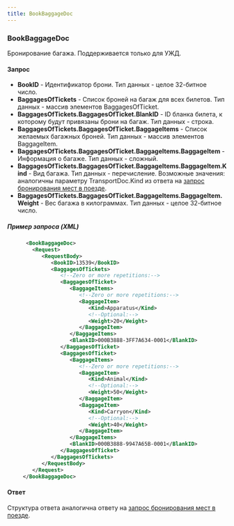 ```yaml
---
title: BookBaggageDoc
---
```


### BookBaggageDoc

Бронирование багажа. Поддерживается только для УЖД.

#### Запрос

-   **BookID** - Идентификатор брони. Тип данных - целое 32-битное число.
-   **BaggagesOfTickets** - Список броней на багаж для всех билетов. Тип данных - массив элементов BaggagesOfTicket.
-   **BaggagesOfTickets.BaggagesOfTicket.BlankID** - ID бланка билета, к которому будут привязаны брони на багаж. Тип данных - строка.
-   **BaggagesOfTickets.BaggagesOfTicket.BaggageItems** - Список желаемых багажных броней. Тип данных - массив элементов BaggageItem.
-   **BaggagesOfTickets.BaggagesOfTicket.BaggageItems.BaggageItem** - Информация о багаже. Тип данных - сложный.
-   **BaggagesOfTickets.BaggagesOfTicket.BaggageItems.BaggageItem.Kind** - Вид багажа. Тип данных - перечисление. Возможные значения: аналогичны параметру TransportDoc.Kind из ответа на [запрос бронирования мест в поезде](/trains/trains_stages/booktrain).
-   **BaggagesOfTickets.BaggagesOfTicket.BaggageItems.BaggageItem.Weight** - Вес багажа в килограммах. Тип данных - целое 32-битное число.

##### Пример запроса (XML)
```xml
      <BookBaggageDoc>
        <Request>
           <RequestBody>
              <BookID>13539</BookID>
              <BaggagesOfTickets>
                 <!--Zero or more repetitions:-->
                 <BaggagesOfTicket>
                    <BaggageItems>
                       <!--Zero or more repetitions:-->
                       <BaggageItem>
                          <Kind>Apparatus</Kind>
                          <!--Optional:-->
                          <Weight>20</Weight>
                       </BaggageItem>
                    </BaggageItems>
                    <BlankID>000B3888-3FF7A634-0001</BlankID>
                 </BaggagesOfTicket>
                 <BaggagesOfTicket>
                    <BaggageItems>
                       <!--Zero or more repetitions:-->
                       <BaggageItem>
                          <Kind>Animal</Kind>
                          <!--Optional:-->
                          <Weight>50</Weight>
                       </BaggageItem>
                       <BaggageItem>
                          <Kind>Carryon</Kind>
                          <!--Optional:-->
                          <Weight>40</Weight>
                       </BaggageItem>
                    </BaggageItems>
                    <BlankID>000B3888-9947A65B-0001</BlankID>
                 </BaggagesOfTicket>
              </BaggagesOfTickets>
           </RequestBody>
        </Request>
     </BookBaggageDoc>
```

#### Ответ

Структура ответа аналогична ответу на [запрос бронирования мест в поезде](/trains/trains_stages/booktrain).